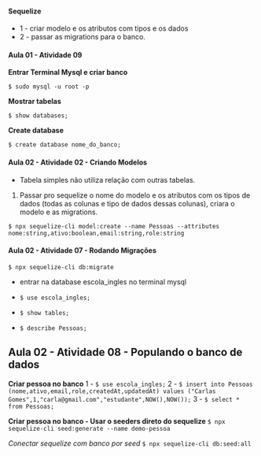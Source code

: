 #### Sequelize

- 1 - criar modelo e os atributos com tipos e os dados
- 2 - passar as migrations para o banco.

#### Aula 01 - Atividade 09

**Entrar Terminal Mysql e criar banco**

`$ sudo mysql -u root -p`

**Mostrar tabelas**

`$ show databases;`

**Create database**

`$ create database nome_do_banco;`

#### Aula 02 - Atividade 02 - Criando Modelos

- Tabela simples não utiliza relação com outras tabelas.

1. Passar pro sequelize o nome do modelo e os atributos com os tipos de dados (todas as colunas e tipo de dados dessas colunas), criara o modelo e as migrations.

`$ npx sequelize-cli model:create --name Pessoas --attributes nome:string,ativo:boolean,email:string,role:string`

#### Aula 02 - Atividade 07 - Rodando Migrações

`$ npx sequelize-cli db:migrate`

- entrar na database escola_ingles no terminal mysql

- `$ use escola_ingles;`
- `$ show tables;`
- `$ describe Pessoas;`

## Aula 02 - Atividade 08 - Populando o banco de dados

**Criar pessoa no banco**
1 - `$ use escola_ingles;`
2 - `$ insert into Pessoas (nome,ativo,email,role,createdAt,updatedAt) values ("Carlas Gomes",1,"carla@gmail.com","estudante",NOW(),NOW());`
3 - `$ select * from Pessoas;`

**Criar pessoa no banco - Usar o seeders direto do sequelize**
`$ npx sequelize-cli seed:generate --name demo-pessoa`

_Conectar sequelize com banco por seed_
`$ npx sequelize-cli db:seed:all`
